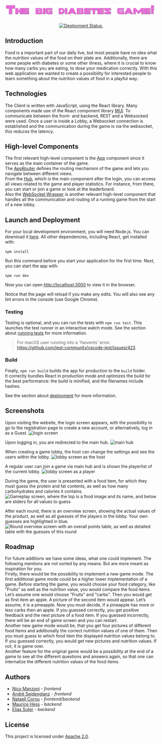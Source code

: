 # ![The Big Diabetes Game!](src/resources/TitleGif.gif)

<p align="center">
 <a href="https://github.com/sopra-fs23-group-34/client/actions">
  <img src="https://github.com/sopra-fs23-group-34/client/workflows/Deploy%20Project%20to%20App%20Engine/badge.svg" alt="Deployment Status">
 </a>
 <a href="https://sonarcloud.io/project/overview?id=sopra-fs23-group-34_client">
  <img src="https://sonarcloud.io/api/project_badges/measure?project=sopra-fs23-group-34_client&metric=alert_status" alt="">
 </a>
</p>

## Introduction

Food is a important part of our daily live, but most people have no idea what the nutrition values of the food on their plate are. Additionally, there are some people with diabetes or some other illness, where it is crucial to know how many carbs you are eating, to dose your medication correctly. With this web application we wanted to create a possibility for interested people to learn something about the nutrition values of food in a playful way.

## Technologies
The Client is written with JavaScript, using the React library. Many components made use of the React component library [MUI](https://mui.com/).
To communicate between the front- and backend, REST and a Websocked were used. Once a user is inside a Lobby, a Websocket connection is established and the communication during the game is via the websocket, this reduces the latency.

## High-level Components
The first relevant high-level component is the [App](/src/App.js) component since it serves as the main container of the game. \
The [AppRouter](/src/components/routing/routers/AppRouter.js) defines the routing mechanism of the game and lets you navigate between different views. \
From the [Hub](/src/components/views/Hub.js), which is the main component after the login, you can access all views related to the game and player statistics. For instance, from there, you can start or join a game or look at the leaderboard. \
Also the [WebSocket Wrapper](/src/components/views/WebsocketViews/WebsocketWrapper.js) is another relevant high-level component that handles all the communication and routing of a running game from the start of a new lobby.


## Launch and Deployment
For your local development environment, you will need Node.js. You can download it [here](https://nodejs.org). All other dependencies, including React, get installed with:

```npm install```

Run this command before you start your application for the first time. Next, you can start the app with:

```npm run dev```

Now you can open [http://localhost:3000](http://localhost:3000) to view it in the browser.

Notice that the page will reload if you make any edits. You will also see any lint errors in the console (use Google Chrome).

### Testing
Testing is optional, and you can run the tests with `npm run test`.
This launches the test runner in an interactive watch mode. See the section about [running tests](https://facebook.github.io/create-react-app/docs/running-tests) for more information.

> For macOS user running into a 'fsevents' error: https://github.com/jest-community/vscode-jest/issues/423

### Build
Finally, `npm run build` builds the app for production to the `build` folder.<br>
It correctly bundles React in production mode and optimizes the build for the best performance: the build is minified, and the filenames include hashes.<br>

See the section about [deployment](https://facebook.github.io/create-react-app/docs/deployment) for more information.

## Screenshots
Upon visiting the website, the login screen appears, with the possibility to go to the registration page to create a new account, or alternatively, log in as a Guest.
 ![login screen](/screenshots/login_screen.png)
 
Upon logging in, you are redirected to the main hub.
 ![main hub](/screenshots/main_hub.png)
 
When creating a game lobby, the host can change the settings and see the users within the lobby.
 ![lobby screen as the host](/screenshots/lobby-screen_host.png)
 
A regular user can join a game via main hub and is shown the playerlist of the current lobby.
 ![lobby screen as a player](/screenshots/lobby-screen_player.png)

During the game, the user is presented with a food item, for which they must guess the protein and fat contents, as well as how many carbohydrates and calories it contains.
![Gameplay screen, where the top is a food image and its name, and below are sliders for all values to guess](/screenshots/gameplay_screen.png)

After each round, there is an overview screen, showing the actual values of the product, as well as all guesses of the players in the lobby. Your own guesses are highlighted in blue.
![Round overview screen with an overall points table, as well as detailed table with the guesses of this round](/screenshots/round_overview.png)

## Roadmap

For future additions we have some ideas, what one could implement. The following mentions are not sorted by any means. But are more meant as inspiration for you. \
Firstly, there would be the possibility to implement a new game mode. The first additional game mode could be a higher lower implementation of a game. Before starting the game, you would choose your food category, like "Fruits" as well as the nutrition value, you would compare the food items. Let’s assume one would choose "Fruits" and "carbs". Then you would get as first item an apple. A picture of the second item would appear. Let’s assume, it is a pineapple. Now you must decide, if a pineapple has more or less carbs then an apple. If you guessed correctly, you get positive feedback and the next picture of a food item. If you guessed incorrectly, there will be an end of game screen and you can restart. \
Another new game mode would be, that you get four pictures of different food Items and additionally the correct nutrition values of one of them. Then you must guess to which food item the displayed nutrition values belong to. If you guessed correctly, you would get new pictures and nutrition values. If not, it is game over. \
Another feature for the original game would be a possibility at the end of a game to see all the different questions and answers again, so that one can internalize the different nutrition values of the food items.

## Authors
- [Nico Manzoni](https://www.github.com/nizonic) - *frontend*
- [André Seidenglanz](https://www.github.com/sugar-free55) - *frontend*
- [Nataell Cornu](https://www.github.com/nataell95) - *frontend/backend*
- [Maurice Hess](https://www.github.com/mauhess) - *backend*
- [Elias Suter](https://www.github.com/Bye-B) - *backend*

## License
This project is licensed under [Apache 2.0](LICENSE).
